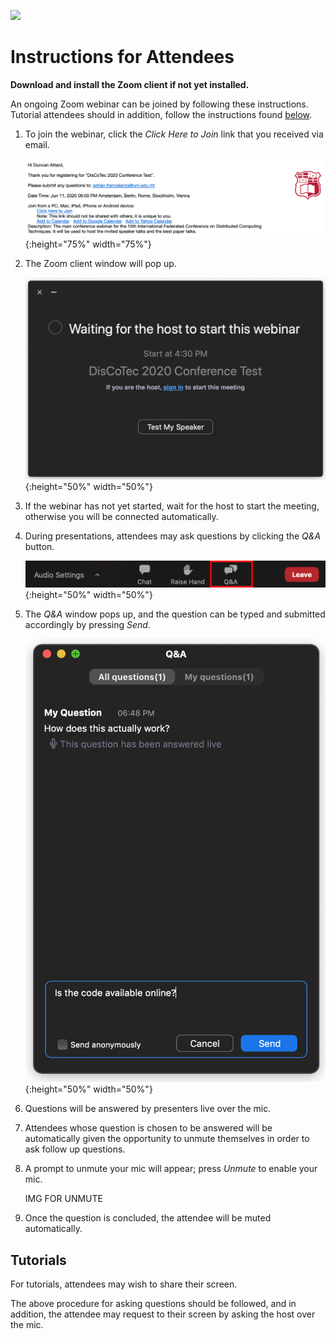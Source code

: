 [![](https://www.discotec.org/2020/discotec2020-banner.jpeg)](https://www.discotec.org/2020/)

# Instructions for Attendees

**Download and install the Zoom client if not yet installed.**

An ongoing Zoom webinar can be joined by following these instructions. Tutorial attendees should in addition, follow the instructions found [below](#Tutorials).

1. To join the webinar, click the *Click Here to Join* link that you received via email.

    ![Email Invite](screenshots/invite.png){:height="75%" width="75%"}

2. The Zoom client window will pop up.

    ![Client](screenshots/waiting.png){:height="50%" width="50%"}

3. If the webinar has not yet started, wait for the host to start the meeting, otherwise you will be connected automatically.

4. During presentations, attendees may ask questions by clicking the *Q&A* button.

    ![Q&A](screenshots/q_and_a.png){:height="50%" width="50%"}

5. The *Q&A* window pops up, and the question can be typed and submitted accordingly by pressing *Send*.

    ![Q&A](screenshots/q_and_a_dialog.png){:height="50%" width="50%"}

6. Questions will be answered by presenters live over the mic.

7. Attendees whose question is chosen to be answered will be automatically given the opportunity to unmute themselves in order to ask follow up questions.

8. A prompt to unmute your mic will appear; press *Unmute* to enable your mic.

    IMG FOR UNMUTE

8. Once the question is concluded, the attendee will be muted automatically.


## Tutorials

For tutorials, attendees may wish to share their screen. 

The above procedure for asking questions should be followed, and in addition, the attendee may request to their screen by asking the host over the mic.



<!-- Click *Raise Hand* to inform the presenter that you would like to share your screen.

![RaiseHand](screenshots/raise_hand.png){:height="50%" width="50%"} -->
